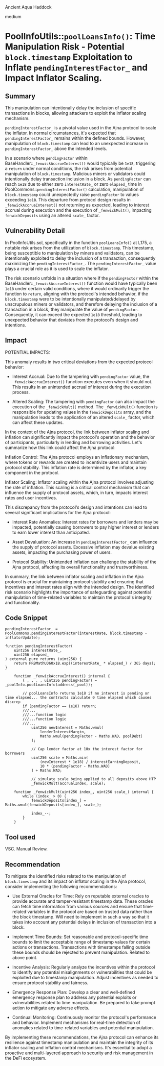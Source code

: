 Ancient Aqua Haddock

medium

# PoolInfoUtils::`poolLoansInfo()`: Time Manipulation Risk - Potential `block.timestamp` Exploitation to Inflate `pendingInterestFactor_` and Impact Inflator Scaling.
## Summary

This manipulation can intentionally delay the inclusion of specific transactions in blocks, allowing attackers to exploit the inflator scaling mechanism.

`pendingInterestFactor_` is a pivotal value used in the Ajna protocol to scale the inflator. In normal circumstances, it's expected that `pendingInterestFactor_` remains within the defined bounds. However, manipulation of `block.timestamp` can lead to an unexpected increase in `pendingInterestFactor_` above the intended levels.

In a scenario where `pendingFactor` within BaseHandler::`_fenwickAccrueInterest()` would typically be `1e18`, triggering a `return` under normal conditions, the risk arises from potential manipulation of `block.timestamp`. Malicious miners or validators could intentionally delay transaction inclusion in a block. As `pendingFactor` can reach `1e18` due to either zero `interestRate_` or zero `elapsed_` time in PoolCommons::`pendingInterestFactor()` calculation, manipulation of `block.timestamp` could unexpectedly raise `pendingFactor` to values exceeding `1e18`. This departure from protocol design results in `_fenwickAccrueInterest()` not returning as expected, leading to interest accrual during execution and the execution of `_fenwickMult()`, impacting `fenwickDeposits` using an altered `scale_` factor.

## Vulnerability Detail

In PoolInfoUtils.sol, specifically in the function `poolLoansInfo()` at L175, a notable risk arises from the utilization of `block.timestamp`. This timestamp, being susceptible to manipulation by miners and validators, can be intentionally exploited to delay the inclusion of a transaction, consequently maximizing the `pendingInterestFactor_`. The `pendingInterestFactor_` value plays a crucial role as it is used to scale the inflator.

The risk scenario unfolds in a situation where if the `pendingFactor` within the BaseHandler::`_fenwickAccrueInterest()` function would have typically been `1e18` under certain valid conditions, where it would ordinarily trigger the function to `return`, aligning with the protocol's intended behavior, if the `block.timestamp` were to be intentionally manipulated/delayed by unscrupulous miners or validators, and therefore delaying the inclusion of a transaction in a block, they manipulate the value of `pendingFactor`. Consequently, it can exceed the expected `1e18` threshold, leading to unexpected behavior that deviates from the protocol's design and intentions.

## Impact

POTENTIAL IMPACTS:

This anomaly results in two critical deviations from the expected protocol behavior:

- Interest Accrual: Due to the tampering with `pendingFactor` value, the `_fenwickAccrueInterest()` function executes even when it should not. This results in an unintended accrual of interest during the execution process.

- Altered Scaling: The tampering with `pendingFactor` can also impact the execution of the `_fenwickMult()` method. The `_fenwickMult()` function is responsible for updating values in the `fenwickDeposits` array, and the manipulation leads to the application of an altered `scale_` factor, which can affect these updates.

In the context of the Ajna protocol, the link between inflator scaling and inflation can significantly impact the protocol's operation and the behavior of participants, particularly in lending and borrowing activities. Let's summarize how this link could affect the Ajna protocol:

Inflation Control: The Ajna protocol employs an inflationary mechanism, where tokens or rewards are created to incentivize users and maintain protocol stability. This inflation rate is determined by the inflator, a key component in the protocol.

Inflator Scaling: Inflator scaling within the Ajna protocol involves adjusting the rate of inflation. This scaling is a critical control mechanism that can influence the supply of protocol assets, which, in turn, impacts interest rates and user incentives.

This discrepancy from the protocol's design and intentions can lead to several significant implications for the Ajna protocol:

- Interest Rate Anomalies: Interest rates for borrowers and lenders may be impacted, potentially causing borrowers to pay higher interest or lenders to earn lower interest than anticipated.

- Asset Devaluation: An increase in `pendingInterestFactor_` can influence the supply of protocol assets. Excessive inflation may devalue existing assets, impacting the purchasing power of users.

- Protocol Stability: Unintended inflation can challenge the stability of the Ajna protocol, affecting its overall functionality and trustworthiness.

In summary, the link between inflator scaling and inflation in the Ajna protocol is crucial for maintaining protocol stability and ensuring that incentives and interest rates align with the intended design. The identified risk scenario highlights the importance of safeguarding against potential manipulation of time-related variables to maintain the protocol's integrity and functionality.

## Code Snippet

```solidity
pendingInterestFactor_ = PoolCommons.pendingInterestFactor(interestRate, block.timestamp - inflatorUpdate);
```

```solidity
function pendingInterestFactor(
    uint256 interestRate_,
    uint256 elapsed_
) external pure returns (uint256) {
    return PRBMathUD60x18.exp((interestRate_ * elapsed_) / 365 days);
}
```

```solidity
    function _fenwickAccrueInterest() internal {
        ( , , , , uint256 pendingFactor) = _poolInfo.poolLoansInfo(address(_pool));

        // poolLoansInfo returns 1e18 if no interest is pending or time elapsed... the contracts calculate 0 time elapsed which causes discrep
        if (pendingFactor == 1e18) return;
        ///...
        ///...function logic
        ///...function logic
        ///...
            uint256 newInterest = Maths.wmul(
                lenderInterestMargin,
                Maths.wmul(pendingFactor - Maths.WAD, poolDebt)
            );

            // Cap lender factor at 10x the interest factor for borrowers
            uint256 scale = Maths.min(
                (newInterest * 1e18) / interestEarningDeposit,
                10 * (pendingFactor - Maths.WAD)
            ) + Maths.WAD;

            // simulate scale being applied to all deposits above HTP
            _fenwickMult(accrualIndex, scale);
```

```solidity
    function _fenwickMult(uint256 index_, uint256 scale_) internal {
        while (index_ > 0) {
            fenwickDeposits[index_] = Maths.wmul(fenwickDeposits[index_], scale_);

            index_--;
        }
    }
```

## Tool used
VSC.
Manual Review.

## Recommendation

To mitigate the identified risks related to the manipulation of `block.timestamp` and its impact on inflator scaling in the Ajna protocol, consider implementing the following recommendations:

- Use External Oracles for Time: Rely on reputable external oracles to provide accurate and tamper-resistant timestamp data. These oracles can fetch time information from various sources and ensure that time-related variables in the protocol are based on trusted data rather than the block timestamp. Will need to implement in such a way so that it takes into account any potential delays in inclusion of transaction into a block.

- Implement Time Bounds: Set reasonable and protocol-specific time bounds to limit the acceptable range of timestamp values for certain actions or transactions. Transactions with timestamps falling outside these bounds should be rejected to prevent manipulation. Related to above point.

- Incentive Analysis: Regularly analyze the incentives within the protocol to identify any potential misalignments or vulnerabilities that could be exploited due to timestamp manipulation. Adjust incentives as needed to ensure protocol stability and fairness.

- Emergency Response Plan: Develop a clear and well-defined emergency response plan to address any potential exploits or vulnerabilities related to time manipulation. Be prepared to take prompt action to mitigate any adverse effects.

- Continual Monitoring: Continuously monitor the protocol's performance and behavior. Implement mechanisms for real-time detection of anomalies related to time-related variables and potential manipulation.

By implementing these recommendations, the Ajna protocol can enhance its resilience against timestamp manipulation and maintain the integrity of its inflator scaling and inflation control mechanisms. It's essential to adopt a proactive and multi-layered approach to security and risk management in the DeFi ecosystem.